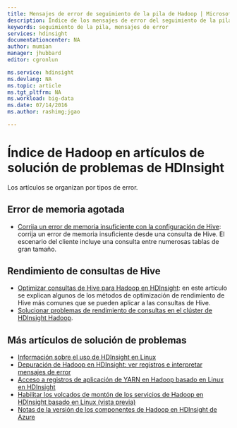 ```yaml
---
title: Mensajes de error de seguimiento de la pila de Hadoop | Microsoft Docs
description: Índice de los mensajes de error del seguimiento de la pila de Hadoop en HDInsight. Encuentre el error en la lista para ver la información de solución de problemas.
keywords: seguimiento de la pila, mensajes de error
services: hdinsight
documentationcenter: NA
author: mumian
manager: jhubbard
editor: cgronlun

ms.service: hdinsight
ms.devlang: NA
ms.topic: article
ms.tgt_pltfrm: NA
ms.workload: big-data
ms.date: 07/14/2016
ms.author: rashimg;jgao

---
```

# Índice de Hadoop en artículos de solución de problemas de HDInsight
Los artículos se organizan por tipos de error.

## Error de memoria agotada
* [Corrija un error de memoria insuficiente con la configuración de Hive](hdinsight-hadoop-hive-out-of-memory-error-oom.md): corrija un error de memoria insuficiente desde una consulta de Hive. El escenario del cliente incluye una consulta entre numerosas tablas de gran tamaño.

## Rendimiento de consultas de Hive
* [Optimizar consultas de Hive para Hadoop en HDInsight](hdinsight-hadoop-optimize-hive-query.md): en este artículo se explican algunos de los métodos de optimización de rendimiento de Hive más comunes que se pueden aplicar a las consultas de Hive.
* [Solucionar problemas de rendimiento de consultas en el clúster de HDInsight Hadoop](https://blogs.msdn.microsoft.com/bigdatasupport/2015/08/13/troubleshooting-hive-query-performance-in-hdinsight-hadoop-cluster/).

## Más artículos de solución de problemas
* [Información sobre el uso de HDInsight en Linux](hdinsight-hadoop-linux-information.md)
* [Depuración de Hadoop en HDInsight: ver registros e interpretar mensajes de error](hdinsight-debug-jobs.md)
* [Acceso a registros de aplicación de YARN en Hadoop basado en Linux en HDInsight](hdinsight-hadoop-access-yarn-app-logs-linux.md)
* [Habilitar los volcados de montón de los servicios de Hadoop en HDInsight basado en Linux (vista previa)](hdinsight-hadoop-collect-debug-heap-dump-linux.md)
* [Notas de la versión de los componentes de Hadoop en HDInsight de Azure](hdinsight-release-notes.md)

<!---HONumber=AcomDC_0914_2016-->